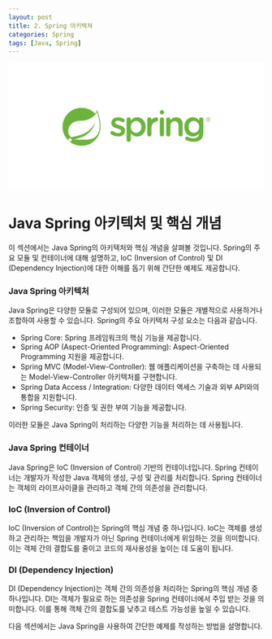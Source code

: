 ```yaml
---
layout: post
title: 2. Spring 아키텍쳐
categories: Spring
tags: [Java, Spring]
---
```


<img src="assets\img\headers\Spring.png" />

# Java Spring 아키텍처 및 핵심 개념

이 섹션에서는 Java Spring의 아키텍처와 핵심 개념을 살펴볼 것입니다. Spring의 주요 모듈 및 컨테이너에 대해 설명하고, IoC (Inversion of Control) 및 DI (Dependency Injection)에 대한 이해를 돕기 위해 간단한 예제도 제공합니다.

### Java Spring 아키텍처

Java Spring은 다양한 모듈로 구성되어 있으며, 이러한 모듈은 개별적으로 사용하거나 조합하여 사용할 수 있습니다. Spring의 주요 아키텍처 구성 요소는 다음과 같습니다.

- Spring Core: Spring 프레임워크의 핵심 기능을 제공합니다.
- Spring AOP (Aspect-Oriented Programming): Aspect-Oriented Programming 지원을 제공합니다.
- Spring MVC (Model-View-Controller): 웹 애플리케이션을 구축하는 데 사용되는 Model-View-Controller 아키텍처를 구현합니다.
- Spring Data Access / Integration: 다양한 데이터 액세스 기술과 외부 API와의 통합을 지원합니다.
- Spring Security: 인증 및 권한 부여 기능을 제공합니다.

이러한 모듈은 Java Spring이 처리하는 다양한 기능을 처리하는 데 사용됩니다.

### Java Spring 컨테이너

Java Spring은 IoC (Inversion of Control) 기반의 컨테이너입니다. Spring 컨테이너는 개발자가 작성한 Java 객체의 생성, 구성 및 관리를 처리합니다. Spring 컨테이너는 객체의 라이프사이클을 관리하고 객체 간의 의존성을 관리합니다.

### IoC (Inversion of Control)

IoC (Inversion of Control)는 Spring의 핵심 개념 중 하나입니다. IoC는 객체를 생성하고 관리하는 책임을 개발자가 아닌 Spring 컨테이너에게 위임하는 것을 의미합니다. 이는 객체 간의 결합도를 줄이고 코드의 재사용성을 높이는 데 도움이 됩니다.

### DI (Dependency Injection)

DI (Dependency Injection)는 객체 간의 의존성을 처리하는 Spring의 핵심 개념 중 하나입니다. DI는 객체가 필요로 하는 의존성을 Spring 컨테이너에서 주입 받는 것을 의미합니다. 이를 통해 객체 간의 결합도를 낮추고 테스트 가능성을 높일 수 있습니다.

다음 섹션에서는 Java Spring을 사용하여 간단한 예제를 작성하는 방법을 설명합니다.
